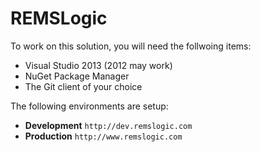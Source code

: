 REMSLogic
=========

To work on this solution, you will need the follwoing items:
* Visual Studio 2013 (2012 may work)
* NuGet Package Manager
* The Git client of your choice

The following environments are setup:
* **Development** `http://dev.remslogic.com`
* **Production** `http://www.remslogic.com`
